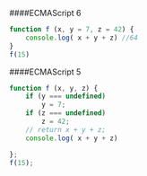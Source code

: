 ####ECMAScript 6
```js
function f (x, y = 7, z = 42) {
    console.log( x + y + z) //64
}
f(15)
```

####ECMAScript 5
```js
function f (x, y, z) {
    if (y === undefined)
        y = 7;
    if (z === undefined)
        z = 42;
    // return x + y + z;
    console.log( x + y + z)

};
f(15);
```